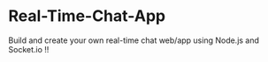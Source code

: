 # Real-Time-Chat-App
Build and create your own real-time chat web/app using Node.js and Socket.io !!
